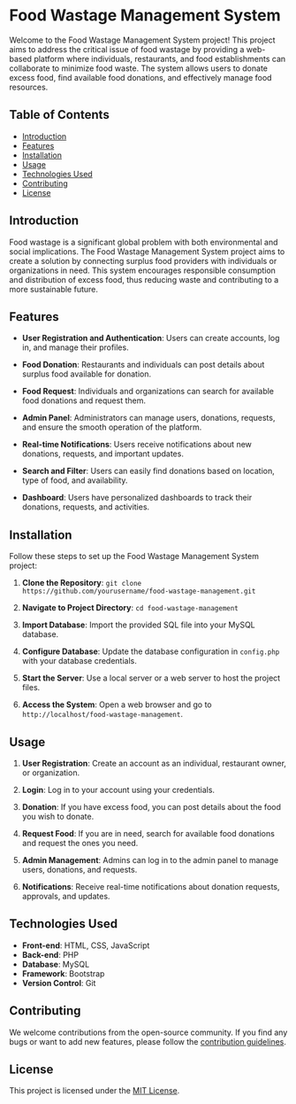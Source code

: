 # Food Wastage Management System


Welcome to the Food Wastage Management System project! This project aims to address the critical issue of food wastage by providing a web-based platform where individuals, restaurants, and food establishments can collaborate to minimize food waste. The system allows users to donate excess food, find available food donations, and effectively manage food resources.

## Table of Contents

- [Introduction](#introduction)
- [Features](#features)
- [Installation](#installation)
- [Usage](#usage)
- [Technologies Used](#technologies-used)
- [Contributing](#contributing)
- [License](#license)

## Introduction

Food wastage is a significant global problem with both environmental and social implications. The Food Wastage Management System project aims to create a solution by connecting surplus food providers with individuals or organizations in need. This system encourages responsible consumption and distribution of excess food, thus reducing waste and contributing to a more sustainable future.

## Features

- **User Registration and Authentication**: Users can create accounts, log in, and manage their profiles.

- **Food Donation**: Restaurants and individuals can post details about surplus food available for donation.

- **Food Request**: Individuals and organizations can search for available food donations and request them.

- **Admin Panel**: Administrators can manage users, donations, requests, and ensure the smooth operation of the platform.

- **Real-time Notifications**: Users receive notifications about new donations, requests, and important updates.

- **Search and Filter**: Users can easily find donations based on location, type of food, and availability.

- **Dashboard**: Users have personalized dashboards to track their donations, requests, and activities.

## Installation

Follow these steps to set up the Food Wastage Management System project:

1. **Clone the Repository**: `git clone https://github.com/yourusername/food-wastage-management.git`

2. **Navigate to Project Directory**: `cd food-wastage-management`

3. **Import Database**: Import the provided SQL file into your MySQL database.

4. **Configure Database**: Update the database configuration in `config.php` with your database credentials.

5. **Start the Server**: Use a local server or a web server to host the project files.

6. **Access the System**: Open a web browser and go to `http://localhost/food-wastage-management`.

## Usage

1. **User Registration**: Create an account as an individual, restaurant owner, or organization.

2. **Login**: Log in to your account using your credentials.

3. **Donation**: If you have excess food, you can post details about the food you wish to donate.

4. **Request Food**: If you are in need, search for available food donations and request the ones you need.

5. **Admin Management**: Admins can log in to the admin panel to manage users, donations, and requests.

6. **Notifications**: Receive real-time notifications about donation requests, approvals, and updates.

## Technologies Used

- **Front-end**: HTML, CSS, JavaScript
- **Back-end**: PHP
- **Database**: MySQL
- **Framework**: Bootstrap
- **Version Control**: Git

## Contributing

We welcome contributions from the open-source community. If you find any bugs or want to add new features, please follow the [contribution guidelines](CONTRIBUTING.md).

## License

This project is licensed under the [MIT License](LICENSE).

